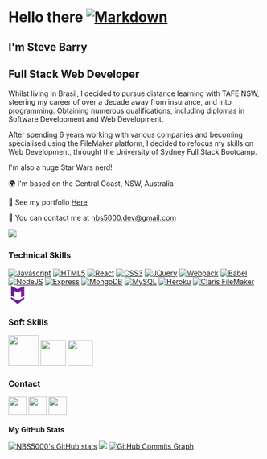 # Hello there <a href="https://www.markdownguide.org/" target="_blank" rel="noreferrer"><img src="https://64.media.tumblr.com/bdf54b52ea0ec6c68960d8357c0827e6/4676961c9447429a-5f/s500x750/3138c44ce52b47308f19de1de88580f3fb2e4b9d.pnj" width="50" height="50" alt="Markdown" /></a>

## I'm Steve Barry

## Full Stack Web Developer

 Whilst living in Brasil, I decided to pursue distance learning with TAFE NSW, steering my career of over a decade away from insurance, and into programming. Obtaining numerous qualifications, including diplomas in Software Development and Web Development. 
 
 After spending 6 years working with various companies and becoming specialised using the FileMaker platform, I decided to refocus my skills on Web Development, throught the University of Sydney Full Stack Bootcamp. 

 I'm also a huge Star Wars nerd!

🌍  I'm based on the Central Coast, NSW, Australia

🔶  See my portfolio [Here](https://nbs5000.github.io/portfolio3/)

📧  You can contact me at [nbs5000.dev@gmail.com](mailto:nbs5000.dev@gmail.com)

<a href="https://www.github.com/nbs5000" target="_blank" rel="noreferrer"><img src="https://img.shields.io/github/followers/nbs5000?logo=github&style=for-the-badge&color=0891b2&labelColor=1c1917" /></a>

### Technical Skills

<p align="left"> <a href="https://developer.mozilla.org/en-US/docs/Web/JavaScript" target="_blank" rel="noreferrer"><img src="https://raw.githubusercontent.com/danielcranney/readme-generator/main/public/icons/skills/javascript-colored.svg" width="36" height="36" alt="Javascript" /></a> <a href="https://developer.mozilla.org/en-US/docs/Glossary/HTML5" target="_blank" rel="noreferrer"><img src="https://raw.githubusercontent.com/danielcranney/readme-generator/main/public/icons/skills/html5-colored.svg" width="36" height="36" alt="HTML5" /></a> <a href="https://reactjs.org/" target="_blank" rel="noreferrer"><img src="https://raw.githubusercontent.com/danielcranney/readme-generator/main/public/icons/skills/react-colored.svg" width="36" height="36" alt="React" /></a> <a href="https://www.w3.org/TR/CSS/#css" target="_blank" rel="noreferrer"><img src="https://raw.githubusercontent.com/danielcranney/readme-generator/main/public/icons/skills/css3-colored.svg" width="36" height="36" alt="CSS3" /></a> <a href="https://jquery.com/" target="_blank" rel="noreferrer"><img src="https://raw.githubusercontent.com/danielcranney/readme-generator/main/public/icons/skills/jquery-colored.svg" width="36" height="36" alt="JQuery" /></a> <a href="https://webpack.js.org/" target="_blank" rel="noreferrer"><img src="https://raw.githubusercontent.com/danielcranney/readme-generator/main/public/icons/skills/webpack-colored.svg" width="36" height="36" alt="Webpack" /></a> <a href="https://babeljs.io/" target="_blank" rel="noreferrer"><img src="https://raw.githubusercontent.com/danielcranney/readme-generator/main/public/icons/skills/babel-colored.svg" width="36" height="36" alt="Babel" /></a> <a href="https://nodejs.org/en/" target="_blank" rel="noreferrer"><img src="https://raw.githubusercontent.com/danielcranney/readme-generator/main/public/icons/skills/nodejs-colored.svg" width="36" height="36" alt="NodeJS" /></a> <a href="https://expressjs.com/" target="_blank" rel="noreferrer"><img src="https://raw.githubusercontent.com/danielcranney/readme-generator/main/public/icons/skills/express-colored.svg" width="36" height="36" alt="Express" /></a> <a href="https://www.mongodb.com/" target="_blank" rel="noreferrer"><img src="https://raw.githubusercontent.com/danielcranney/readme-generator/main/public/icons/skills/mongodb-colored.svg" width="36" height="36" alt="MongoDB" /></a> <a href="https://www.mysql.com/" target="_blank" rel="noreferrer"><img src="https://raw.githubusercontent.com/danielcranney/readme-generator/main/public/icons/skills/mysql-colored.svg" width="36" height="36" alt="MySQL" /></a> <a href="https://www.heroku.com/" target="_blank" rel="noreferrer"><img src="https://raw.githubusercontent.com/danielcranney/readme-generator/main/public/icons/skills/heroku-colored.svg" width="36" height="36" alt="Heroku" /></a> <a href="https://www.claris.com/" target="_blank" rel="noreferrer"><img src="https://www.1-more-thing.com/wp-content/uploads/2020/05/Claris_FileMaker_icon-300x287.png" width="36" height="36" alt="Claris FileMaker" /></a> <a href="https://www.markdownguide.org/" target="_blank" rel="noreferrer"><img src="https://github.com/adam-p/markdown-here/raw/master/src/common/images/icon48.png" width="36" height="36" alt="Markdown" /></a>
</p> 

### Soft Skills



[<img src="https://cdn0.iconfinder.com/data/icons/scrum-team-symbols/220/content_design-512.png" width="60" height="60"/>](https://cdn0.iconfinder.com/data/icons/scrum-team-symbols/220/content_design-512.png "Effective writing of training guides, training and delivery")
[<img src="https://pacific-international.com/wp-content/uploads/2021/07/icon-blue-leadership@3x.png" width="50" height="50"/>](https://pacific-international.com/wp-content/uploads/2021/07/icon-blue-leadership@3x.png "Leadership")
[<img src="https://lh3.googleusercontent.com/C_Ty0alIJNrRQz5pNFmgA1rsRnhZDj67eVCCHXoJFFot0FQEZydARPRKbBADyHQoA0_Dj6gLITCshiJq6C-H-QM_U2mJwJZVLOQPnwvCL2RerGMEhw0" width="50" height="50"/>](https://lh3.googleusercontent.com/C_Ty0alIJNrRQz5pNFmgA1rsRnhZDj67eVCCHXoJFFot0FQEZydARPRKbBADyHQoA0_Dj6gLITCshiJq6C-H-QM_U2mJwJZVLOQPnwvCL2RerGMEhw0 "Efficient Googling for information")


### Contact  <p align="left"> <a href="https://www.github.com/nbs5000" target="_blank" rel="noreferrer"><img src="https://raw.githubusercontent.com/danielcranney/readme-generator/main/public/icons/socials/github.svg" width="36" height="36" /></a> <a href="mailto:nbs5000.dev@gmail.com" target="_blank" rel="noreferrer"><img src="https://www.freeiconspng.com/uploads/email-blue-png-icon-4.png" width="36" height="36" /></a> <a href="https://www.linkedin.com/in/stephen-barry-676306108/" target="_blank" rel="noreferrer"><img src="https://icon-library.com/images/linkedin-icon-no-background/linkedin-icon-no-background-8.jpg" width="36" height="36" /></a>
</p>


<b>My GitHub Stats</b>

<a href="http://www.github.com/nbs5000"><img src="https://github-readme-stats.vercel.app/api?username=nbs5000&show_icons=true&hide=&count_private=true&title_color=0891b2&text_color=ffffff&icon_color=0891b2&bg_color=1c1917&hide_border=true&show_icons=true" alt="NBS5000's GitHub stats" /></a>
<a href="http://www.github.com/nbs5000"><img src="https://github-readme-streak-stats.herokuapp.com/?user=nbs5000&stroke=ffffff&background=1c1917&ring=0891b2&fire=0891b2&currStreakNum=ffffff&currStreakLabel=0891b2&sideNums=ffffff&sideLabels=ffffff&dates=ffffff&hide_border=true" /></a>
<a href="http://www.github.com/nbs5000"><img src="https://activity-graph.herokuapp.com/graph?username=nbs5000&bg_color=1c1917&color=ffffff&line=0891b2&point=ffffff&area_color=1c1917&area=true&hide_border=true&custom_title=GitHub%20Commits%20Graph" alt="GitHub Commits Graph" /></a>
